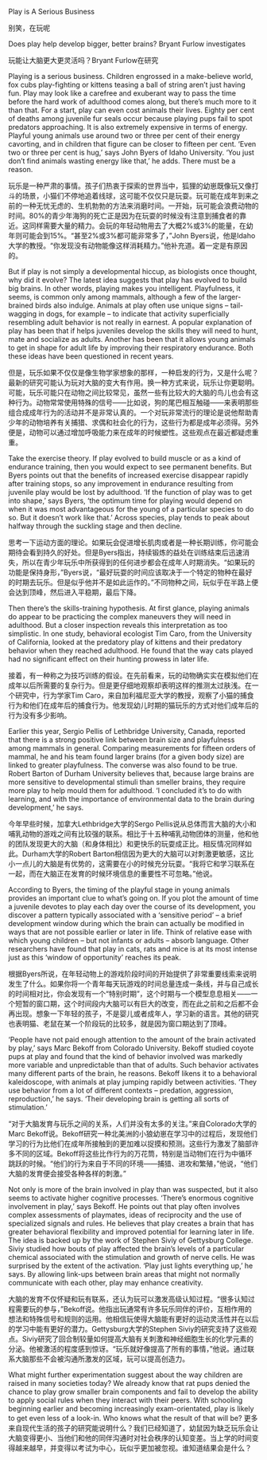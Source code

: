 Play is A Serious Business

别笑，在玩呢

Does play help develop bigger, better brains? Bryant Furlow investigates

玩能让大脑更大更灵活吗？Bryant Furlow在研究

Playing is a serious business. Children engrossed in a make-believe world, fox cubs play-fighting or kittens teasing a ball of string aren’t just having fun. Play may look like a carefree and exuberant way to pass the time before the hard work of adulthood comes along, but there’s much more to it than that. For a start, play can even cost animals their lives. Eighty per cent of deaths among juvenile fur seals occur because playing pups fail to spot predators approaching. It is also extremely expensive in terms of energy. Playful young animals use around two or three per cent of their energy cavorting, and in children that figure can be closer to fifteen per cent. ‘Even two or three per cent is hug,’ says John Byers of Idaho University. ‘You just don’t find animals wasting energy like that,’ he adds. There must be a reason.

玩乐是一种严肃的事情。孩子们热衷于探索的世界当中，狐狸的幼崽既像玩又像打斗的场景，小猫们不停地追着线球，这可能不仅仅只是玩耍。玩可能在成年到来之前的一种无忧无虑的、生机勃勃的方法来消磨时间。一开始，玩可能会浪费动物的时间。80%的青少年海狗的死亡正是因为在玩耍的时候没有注意到捕食者的靠近。这同样需要大量的精力。会玩的年轻动物用去了大概2%或3%的能量，在幼年则可能会到15%。“甚至2%或3%都可能非常多了，”John Byers说，他是Idaho大学的教授。“你发现没有动物能像这样消耗精力。”他补充道。着一定是有原因的。

But if play is not simply a developmental hiccup, as biologists once thought, why did it evolve? The latest idea suggests that play has evolved to build big brains. In other words, playing makes you intelligent. Playfulness, it seems, is common only among mammals, although a few of the larger-brained birds also indulge. Animals at play often use unique signs – tail-wagging in dogs, for example – to indicate that activity superficially resembling adult behavior is not really in earnest. A popular explanation of play has been that if helps juveniles develop the skills they will need to hunt, mate and socialize as adults. Another has been that it allows young animals to get in shape for adult life by improving their respiratory endurance. Both these ideas have been questioned in recent years.

但是，玩乐如果不仅仅是像生物学家想象的那样，一种启发的行为，又是什么呢？最新的研究可能认为玩对大脑的变大有作用。换一种方式来说，玩乐让你更聪明。可能，玩乐可能只在动物之间比较常见，虽然一些有比较大的大脑的鸟儿也会有这种行为。动物常常使用特殊的信号——比如说，狗的尾巴相互触碰——来表明那些组合成成年行为的活动并不是非常认真的。一个对玩非常流行的理论是说他帮助青少年的动物培养有关捕猎、求偶和社会化的行为，这些行为都是成年必须得。另外便是，动物可以通过增加呼吸能力来在成年的时候塑性。这些观点在最近都疑虑重重。

Take the exercise theory. If play evolved to build muscle or as a kind of endurance training, then you would expect to see permanent benefits. But Byers points out that the benefits of increased exercise disappear rapidly after training stops, so any improvement in endurance resulting from juvenile play would be lost by adulthood. ‘If the function of play was to get into shape,’ says Byers, ‘the optimum time for playing would depend on when it was most advantageous for the young of a particular species to do so. But it doesn’t work like that.’ Across species, play tends to peak about halfway through the suckling stage and then decline.

思考一下运动方面的理论。如果玩会促进增长肌肉或者是一种长期训练，你可能会期待会看到持久的好处。但是Byers指出，持续锻炼的益处在训练结束后迅速消失，所以在青少年玩乐中所获得到的任何进步都会在成年人时期消失。“如果玩的功能是保持身形，”Byers说，“最好玩耍的时间应该取决于一个特定的物种在最好的时期去玩乐。但是似乎他并不是如此运作的。”不同物种之间，玩似乎在半路上便会达到顶峰，然后进入平稳期，最后下降。

Then there’s the skills-training hypothesis. At first glance, playing animals do appear to be practicing the complex maneuvers they will need in adulthood. But a closer inspection reveals this interpretation as too simplistic. In one study, behavioral ecologist Tim Caro, from the University of California, looked at the predatory play of kittens and their predatory behavior when they reached adulthood. He found that the way cats played had no significant effect on their hunting prowess in later life.

接着，有一种称之为技巧训练的假设。在先前看来，玩的动物确实实在模拟他们在成年以后所需要的复杂行为。但是更仔细地观察却表明这样的推测太过肤浅。在一个研究中，行为学家Tim Caro，来自加利福尼亚大学的教授，观察了小猫的捕食行为和他们在成年后的捕食行为。他发现幼儿时期的猫玩乐的方式对他们成年后的行为没有多少影响。

Earlier this year, Sergio Pellis of Lethbridge University, Canada, reported that there is a strong positive link between brain size and playfulness among mammals in general. Comparing measurements for fifteen orders of mammal, he and his team found larger brains (for a given body size) are linked to greater playfulness. The converse was also found to be true. Robert Barton of Durham University believes that, because large brains are more sensitive to developmental stimuli than smeller brains, they require more play to help mould them for adulthood. ‘I concluded it’s to do with learning, and with the importance of environmental data to the brain during development,’ he says.

今年早些时候，加拿大Lethbridge大学的Sergo Pellis说从总体而言大脑的大小和哺乳动物的游戏之间有比较强的联系。相比于十五种哺乳动物团体的测量，他和他的团队发现更大的大脑（和身体相比）和更快乐的玩耍成正比。相反情况同样如此。Durham大学的Robert Barton相信因为更大的大脑可以对刺激更敏感，这比小一点儿的大脑是有优势的，这需要在小的时候充分玩耍。“我将它和学习联系在一起，而在大脑正在发育的时候环境信息的重要性不可忽略。”他说。

According to Byers, the timing of the playful stage in young animals provides an important clue to what’s going on. If you plot the amount of time a juvenile devotes to play each day over the course of its development, you discover a pattern typically associated with a ‘sensitive period’ – a brief development window during which the brain can actually be modified in ways that are not possible earlier or later in life. Think of relative ease with which young children – but not infants or adults – absorb language. Other researchers have found that play in cats, rats and mice is at its most intense just as this ‘window of opportunity’ reaches its peak.

根据Byers所说，在年轻动物上的游戏阶段时间的开始提供了非常重要线索来说明发生了什么。如果你将一个青年每天玩游戏的时间总量连成一条线，并与自己成长的时间相对比，你会发现有一个“特别时期”，这个时期与一个模型息息相关——一个短暂的窗口期，这个时间段内大脑可以有巨大的改变，而在此之前和之后都不会再出现。想象一下年轻的孩子，不是婴儿或者成年人，学习新的语言。其他的研究也表明猫、老鼠在某一个阶段玩的比较多，就是因为窗口期达到了顶峰。

‘People have not paid enough attention to the amount of the brain activated by play,’ says Marc Bekoff from Colorado University. Bekoff studied coyote pups at play and found that the kind of behavior involved was markedly more variable and unpredictable than that of adults. Such behavior activates many different parts of the brain, he reasons. Bekoff likens it to a behavioral kaleidoscope, with animals at play jumping rapidly between activities. ‘They use behavior from a lot of different contexts – predation, aggression, reproduction,’ he says. ‘Their developing brain is getting all sorts of stimulation.’

“对于大脑发育与玩乐之间的关系，人们并没有太多的关注。”来自Colorado大学的Marc Bekoff说。Bekoff研究一种北美洲的小狼幼崽在学习中的过程后，发现他们学习的行为比他们在成年所接触到的更加难以捉摸和预测。这些行为激发了脑部许多不同的区域。Bekoff将这些比作行为的万花筒，特别是当动物们在行为中循环跳跃的时候。“他们的行为来自于不同的环境——捕猎、进攻和繁殖，”他说，“他们大脑的发育便会接受各种各样的刺激。”

Not only is more of the brain involved in play than was suspected, but it also seems to activate higher cognitive processes. ‘There’s enormous cognitive involvement in play,’ says Bekoff. He points out that play often involves complex assessments of playmates, ideas of reciprocity and the use of specialized signals and rules. He believes that play creates a brain that has greater behavioral flexibility and improved potential for learning later in life. The idea is backed up by the work of Stephen Siviy of Gettysburg College. Siviy studied how bouts of play affected the brain’s levels of a particular chemical associated with the stimulation and growth of nerve cells. He was surprised by the extent of the activation. ‘Play just lights everything up,’ he says. By allowing link-ups between brain areas that might not normally communicate with each other, play may enhance creativity.

大脑的发育不仅怀疑和玩有联系，还认为玩可以激发高级认知过程。“很多认知过程需要玩的参与，”Bekoff说。他指出玩通常有许多玩乐同伴的评价，互相作用的想法和特殊信号和规则的运用。他相信玩使得大脑能有更好的运动灵活性并在以后的学习中能有更好的潜力。Gettysburg大学的Stephen Siviy的研究支持了这些观点。Siviy研究了回合制较量如何提高大脑有关刺激和神经细胞生长的化学元素的分泌。他被激活的程度感到惊讶。“玩乐就好像提高了所有的事情，”他说。通过联系大脑那些不会被沟通所激发的区域，玩可以提高创造力。

What might further experimentation suggest about the way children are raised in many societies today? We already know that rat pups denied the chance to play grow smaller brain components and fail to develop the ability to apply social rules when they interact with their peers. With schooling beginning earlier and becoming increasingly exam-orientated, play is likely to get even less of a look-in. Who knows what the result of that will be?
更多来自现代生活的孩子的研究能说明什么？我们已经知道了，幼鼠因为缺乏玩乐会让大脑变得更小、当他们和他的同伴沟通时对社会秩序的认知变差。当上学的时间变得越来越早，并变得以考试为中心，玩似乎更加被忽视。谁知道结果会是什么？